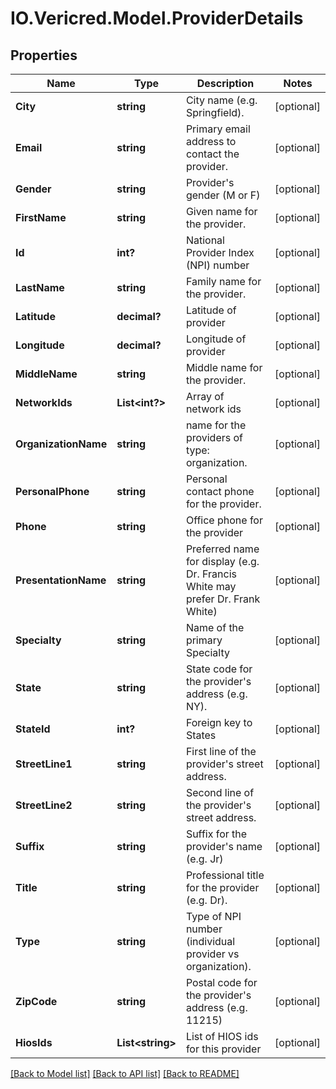 # IO.Vericred.Model.ProviderDetails
## Properties

Name | Type | Description | Notes
------------ | ------------- | ------------- | -------------
**City** | **string** | City name (e.g. Springfield). | [optional] 
**Email** | **string** | Primary email address to contact the provider. | [optional] 
**Gender** | **string** | Provider&#39;s gender (M or F) | [optional] 
**FirstName** | **string** | Given name for the provider. | [optional] 
**Id** | **int?** | National Provider Index (NPI) number | [optional] 
**LastName** | **string** | Family name for the provider. | [optional] 
**Latitude** | **decimal?** | Latitude of provider | [optional] 
**Longitude** | **decimal?** | Longitude of provider | [optional] 
**MiddleName** | **string** | Middle name for the provider. | [optional] 
**NetworkIds** | **List&lt;int?&gt;** | Array of network ids | [optional] 
**OrganizationName** | **string** | name for the providers of type: organization. | [optional] 
**PersonalPhone** | **string** | Personal contact phone for the provider. | [optional] 
**Phone** | **string** | Office phone for the provider | [optional] 
**PresentationName** | **string** | Preferred name for display (e.g. Dr. Francis White may prefer Dr. Frank White) | [optional] 
**Specialty** | **string** | Name of the primary Specialty | [optional] 
**State** | **string** | State code for the provider&#39;s address (e.g. NY). | [optional] 
**StateId** | **int?** | Foreign key to States | [optional] 
**StreetLine1** | **string** | First line of the provider&#39;s street address. | [optional] 
**StreetLine2** | **string** | Second line of the provider&#39;s street address. | [optional] 
**Suffix** | **string** | Suffix for the provider&#39;s name (e.g. Jr) | [optional] 
**Title** | **string** | Professional title for the provider (e.g. Dr). | [optional] 
**Type** | **string** | Type of NPI number (individual provider vs organization). | [optional] 
**ZipCode** | **string** | Postal code for the provider&#39;s address (e.g. 11215) | [optional] 
**HiosIds** | **List&lt;string&gt;** | List of HIOS ids for this provider | [optional] 

[[Back to Model list]](../README.md#documentation-for-models) [[Back to API list]](../README.md#documentation-for-api-endpoints) [[Back to README]](../README.md)

